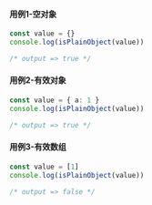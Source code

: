 #### 用例1-空对象

```typescript
const value = {}
console.log(isPlainObject(value))

/* output => true */
```

#### 用例2-有效对象

```typescript
const value = { a: 1 }
console.log(isPlainObject(value))

/* output => true */
```

#### 用例3-有效数组

```typescript
const value = [1]
console.log(isPlainObject(value))

/* output => false */
```

